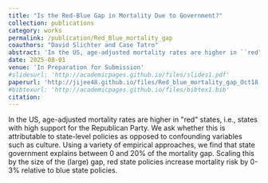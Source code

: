 ```yaml
---
title: "Is the Red-Blue Gap in Mortality Due to Government?"
collection: publications
category: works
permalink: /publication/Red_Blue_mortality_gap
coauthors: "David Slichter and Case Tatro"
abstract: 'In the US, age-adjusted mortality rates are higher in ``red" states, i.e., states with high support for the Republican Party. We ask whether this is attributable to state-level policies as opposed to confounding variables such as culture. Using a variety of empirical approaches, we find that state government explains between 0 and 20\% of the mortality gap. Scaling this by the size of the (large) gap, red state policies increase mortality risk by 0-3\% relative to blue state policies.'
date: 2025-08-01
venue: 'In Preparation for Submission'
#slidesurl: 'http://academicpages.github.io/files/slides1.pdf'
paperurl: 'http://jijee48.github.io/files/Red_blue_mortality_gap_Oct18.pdf'
#bibtexurl: 'http://academicpages.github.io/files/bibtex1.bib'
citation: 
---
```

In the US, age-adjusted mortality rates are higher in "red" states, i.e., states with high support for the Republican Party. We ask whether this is attributable to state-level policies as opposed to confounding variables such as culture. Using a variety of empirical approaches, we find that state government explains between 0 and 20% of the mortality gap. Scaling this by the size of the (large) gap, red state policies increase mortality risk by 0-3% relative to blue state policies.
